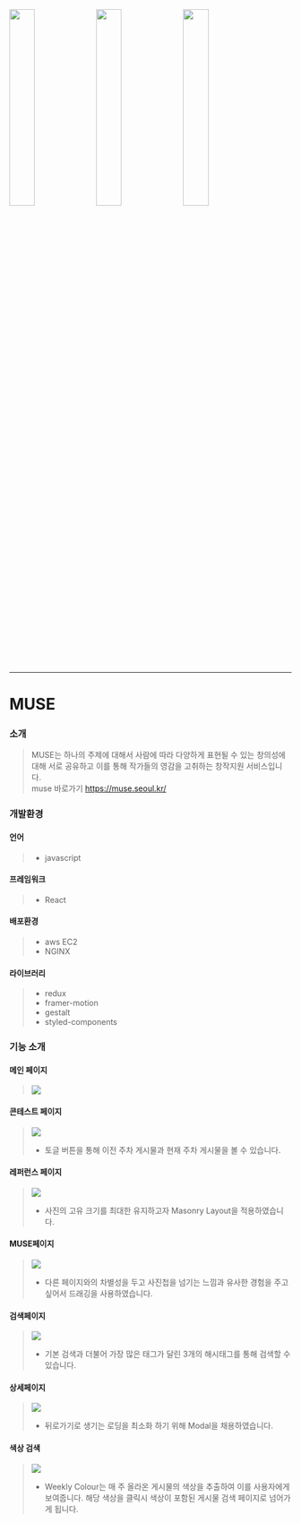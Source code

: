 <div className = "readme">
<img width = "30%" src = "https://velog.velcdn.com/images/kt5680608/post/709d4791-3590-4086-bb2d-77f60c371dcf/image.jpg"/>
<img width = "30%" src = "https://velog.velcdn.com/images/kt5680608/post/04edc7eb-dd3b-49aa-ac11-5f2bbd61b61a/image.jpg">
<img width = "30%" src = "https://velog.velcdn.com/images/kt5680608/post/3e0b2ec5-c2a1-4939-8d6d-4c6e74ec98b7/image.jpg">
</div>

<hr>

# MUSE

### 소개

> MUSE는 하나의 주제에 대해서 사람에 따라 다양하게 표현될 수 있는 창의성에 대해 서로 공유하고 이를 통해 작가들의 영감을 고취하는 창작지원 서비스입니다.<br/>
> muse 바로가기 <a>https://muse.seoul.kr/</a>

### 개발환경

#### 언어

> -   javascript

#### 프레임워크

> -   React

#### 배포환경

> -   aws EC2
> -   NGINX

#### 라이브러리

> -   redux
> -   framer-motion
> -   gestalt
> -   styled-components

### 기능 소개

#### 메인 페이지

> ![](https://velog.velcdn.com/images/kt5680608/post/03b2c7b8-e47c-4f30-a0bb-b0766b6ec995/image.gif)

#### 콘테스트 페이지

> ![](https://velog.velcdn.com/images/kt5680608/post/f2f72d05-f0f9-4a0f-970e-9bdfceff4112/image.gif)
>
> -   토글 버튼을 통해 이전 주차 게시물과 현재 주차 게시물을 볼 수 있습니다.

#### 레퍼런스 페이지

> ![](https://velog.velcdn.com/images/kt5680608/post/ca46691b-f57d-4b6d-abbb-54f572be0f65/image.gif)
>
> -   사진의 고유 크기를 최대한 유지하고자 Masonry Layout을 적용하였습니다.

#### MUSE페이지

> ![](https://velog.velcdn.com/images/kt5680608/post/251382a4-bec9-4853-a982-8a5a8ad416de/image.gif)
>
> -   다른 페이지와의 차별성을 두고 사진첩을 넘기는 느낌과 유사한 경험을 주고 싶어서 드래깅을 사용하였습니다.

#### 검색페이지

> ![](https://velog.velcdn.com/images/kt5680608/post/69af3d66-28ee-4fef-9459-c85eac61e7e0/image.gif)
>
> -   기본 검색과 더불어 가장 많은 태그가 달린 3개의 해시태그를 통해 검색할 수 있습니다.

#### 상세페이지

> ![](https://velog.velcdn.com/images/kt5680608/post/ea23e0d2-723c-4e83-a25f-6c280a60d888/image.gif)
>
> -   뒤로가기로 생기는 로딩을 최소화 하기 위해 Modal을 채용하였습니다.

#### 색상 검색

> ![](https://velog.velcdn.com/images/kt5680608/post/e28eb620-d33e-419a-932e-91a6abf8f5e1/image.gif)
>
> -   Weekly Colour는 매 주 올라온 게시물의 색상을 추출하여 이를 사용자에게 보여줍니다. 해당 색상을 클릭시 색상이 포함된 게시물 검색 페이지로 넘어가게 됩니다.
